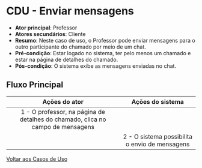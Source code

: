 # CDU - Enviar mensagens

- **Ator principal**: Professor
- **Atores secundários**: Cliente  
- **Resumo**: Neste caso de uso, o Professor pode enviar mensagens para o outro participante do chamado por meio de um chat.
- **Pré-condição**: Estar logado no sistema, ter pelo menos um chamado e estar na página de detalhes do chamado.
- **Pós-condição**: O sistema exibe as mensagens enviadas no chat.

## Fluxo Principal

| Ações do ator | Ações do sistema |
| :-----------------: | :-----------------: |
| 1 - O professor, na página de detalhes do chamado, clica no campo de mensagens | |  
| | 2 -  O sistema possibilita o envio de mensagens |

[Voltar aos Casos de Uso](../cdu.md)
